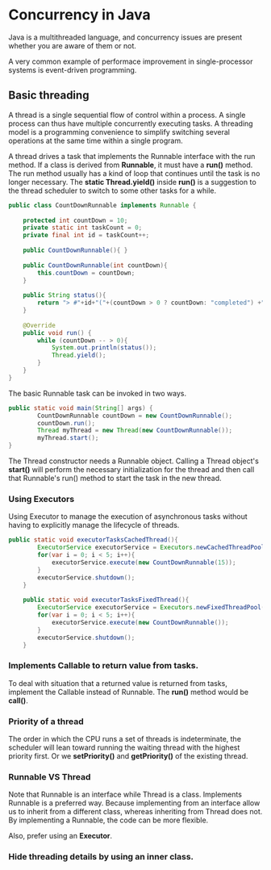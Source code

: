 # Concurrency in Java
Java is a multithreaded language, and concurrency issues are present whether you are aware of them or not.

A very common example of performace improvement in single-processor systems is event-driven programming. 

## Basic threading
A thread is a single sequential flow of control within a process. A single process can thus have multiple concurrently executing tasks. A threading model is a programming convenience to simplify switching several operations at the same time within a single program.

A thread drives a task that implements the Runnable interface with the run method.
If a class is derived from **Runnable**, it must have a **run()** method. The run method usually has a kind of loop that continues until the task is no longer necessary. The **static Thread.yield()** inside **run()** is a suggestion to the thread scheduler to switch to some other tasks for a while.

```Java
public class CountDownRunnable implements Runnable {
    
    protected int countDown = 10;
    private static int taskCount = 0;
    private final int id = taskCount++;
    
    public CountDownRunnable(){ }
    
    public CountDownRunnable(int countDown){
        this.countDown = countDown;
    }
    
    public String status(){
        return "> #"+id+"("+(countDown > 0 ? countDown: "completed") +")";
    }
    
    @Override
    public void run() {
        while (countDown -- > 0){
            System.out.println(status());
            Thread.yield();
        }
    }
}
```
The basic Runnable task can be invoked in two ways.
```Java
public static void main(String[] args) {
        CountDownRunnable countDown = new CountDownRunnable();
        countDown.run();
        Thread myThread = new Thread(new CountDownRunnable());
        myThread.start();
}
```
The Thread constructor needs a Runnable object. Calling a Thread object's **start()** will perform the necessary initialization for the thread and then call that Runnable's run() method to start the task in the new thread.

### Using Executors
Using Executor to manage the execution of asynchronous tasks without having to explicitly manage the lifecycle of threads.
```Java
public static void executorTasksCachedThread(){
        ExecutorService executorService = Executors.newCachedThreadPool();
        for(var i = 0; i < 5; i++){
            executorService.execute(new CountDownRunnable(15));
        }
        executorService.shutdown();
    }
    
    public static void executorTasksFixedThread(){
        ExecutorService executorService = Executors.newFixedThreadPool(5);
        for(var i = 0; i < 5; i++){
            executorService.execute(new CountDownRunnable());
        }
        executorService.shutdown();
    }
```
### Implements Callable<T> to return value from tasks.
To deal with situation that a returned value is returned from tasks, implement the Callable instead of Runnable. The **run()** method would be **call()**.

### Priority of a thread
The order in which the CPU runs a set of threads is indeterminate, the scheduler will lean toward running the waiting thread with the highest priority first. Or we **setPriority()** and **getPriority()** of the existing thread.

### Runnable VS Thread
Note that Runnable is an interface while Thread is a class. Implements Runnable is a preferred way. Because implementing from an interface allow us to inherit from a different class, whereas inheriting from Thread does not. By implementing a Runnable, the code can be more flexible.

Also, prefer using an **Executor**.

### Hide threading details by using an inner class.
